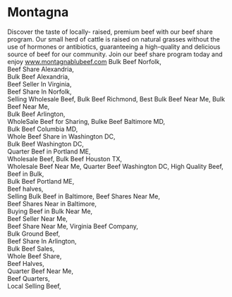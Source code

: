 # Montagna
Discover the taste of locally- raised, premium beef with our beef share program. Our small herd of cattle is raised on natural grasses without the use of hormones or antibiotics, guaranteeing a high-quality and delicious source of beef for our community. Join our beef share program today and enjoy
www.montagnablubeef.com
Bulk Beef Norfolk,	
Beef Share Alexandria,	
Bulk Beef Alexandria,	
Beef Seller In Virginia,	
Beef Share In Norfolk,	
Selling Wholesale Beef,	
Bulk Beef Richmond,	
Best Bulk Beef Near Me,	
Bulk Beef Near Me,	
Bulk Beef Arlington,	
WholeSale Beef for Sharing,	
Bulke Beef Baltimore MD,	
Bulk Beef Columbia MD,	
Whole Beef Share in Washington DC,	
Bulk Beef Washington DC,	
Quarter Beef in Portland ME,	
Wholesale Beef,	
Bulk Beef Houston TX,	
Wholesale Beef Near Me,	
Quarter Beef Washington DC,	
High Quality Beef,	
Beef in Bulk,	
Bulk Beef Portland ME,	
Beef halves,	
Selling Bulk Beef in Baltimore,	
Beef Shares Near Me,	
Beef Shares Near in Baltimore,	
Buying Beef in Bulk Near Me,	
Beef Seller Near Me,	
Beef Share Near Me,	
Virginia Beef Company,	
Bulk Ground Beef,	
Beef Share In Arlington,	
Bulk Beef Sales,	
Whole Beef Share,	
Beef Halves,	
Quarter Beef Near Me,	
Beef Quarters,	
Local Selling Beef,	
